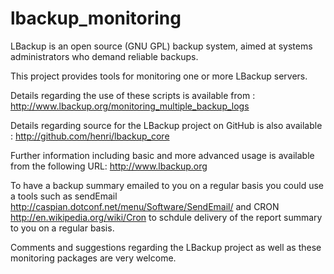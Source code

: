 # lbackup_monitoring #

LBackup is an open source (GNU GPL) backup system, aimed at systems administrators who demand reliable backups. 

This project provides tools for monitoring one or more LBackup servers.

Details regarding the use of these scripts is available from : <http://www.lbackup.org/monitoring_multiple_backup_logs>
 
Details regarding source for the LBackup project on GitHub is also available :
 <http://github.com/henri/lbackup_core>

Further information including basic and more advanced usage is available from the following URL: 
<http://www.lbackup.org>

To have a backup summary emailed to you on a regular basis you could use a tools such as sendEmail <http://caspian.dotconf.net/menu/Software/SendEmail/> and CRON <http://en.wikipedia.org/wiki/Cron> to schdule delivery of the report summary to you on a regular basis.

Comments and suggestions regarding the LBackup project as well as these monitoring packages are very welcome.

